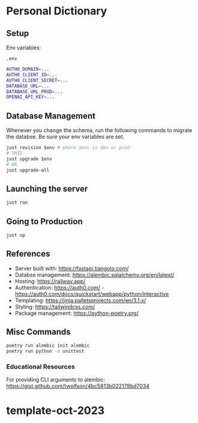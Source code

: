 # Personal Dictionary

## Setup

Env variables:

`.env`

```bash
AUTH0_DOMAIN=...
AUTH0_CLIENT_ID=...
AUTH0_CLIENT_SECRET=...
DATABASE_URL=...
DATABASE_URL_PROD=...
OPENAI_API_KEY=...
```

## Database Management

Whenever you change the schema, run the following commands to migrate the databse. Be sure your env variables are set.

```bash
just revision $env # where $env is dev or prod
# THIS
just upgrade $env
# OR
just upgrade-all
```

## Launching the server

```bash
just run
```

## Going to Production

```bash
just up
```

## References

- Server built with: https://fastapi.tiangolo.com/
- Databse management: https://alembic.sqlalchemy.org/en/latest/
- Hosting: https://railway.app/
- Authentication: https://auth0.com/ - https://auth0.com/docs/quickstart/webapp/python/interactive
- Templating: https://jinja.palletsprojects.com/en/3.1.x/
- Styling: https://tailwindcss.com/
- Package management: https://python-poetry.org/

## Misc Commands

```bash
poetry run alembic init alembic
poetry run python -m unittest
```

### Educational Resources

For providing CLI arguments to alembic: https://gist.github.com/twolfson/4bc5813b022178bd7034
# template-oct-2023
